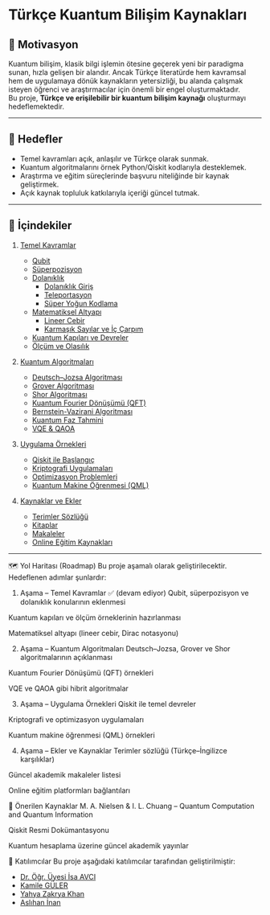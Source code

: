# Türkçe Kuantum Bilişim Kaynakları

## 🎯 Motivasyon
Kuantum bilişim, klasik bilgi işlemin ötesine geçerek yeni bir paradigma sunan, hızla gelişen bir alandır. Ancak Türkçe literatürde hem kavramsal hem de uygulamaya dönük kaynakların yetersizliği, bu alanda çalışmak isteyen öğrenci ve araştırmacılar için önemli bir engel oluşturmaktadır.  
Bu proje, **Türkçe ve erişilebilir bir kuantum bilişim kaynağı** oluşturmayı hedeflemektedir.

---

## 📌 Hedefler
- Temel kavramları açık, anlaşılır ve Türkçe olarak sunmak.  
- Kuantum algoritmalarını örnek Python/Qiskit kodlarıyla desteklemek.  
- Araştırma ve eğitim süreçlerinde başvuru niteliğinde bir kaynak geliştirmek.  
- Açık kaynak topluluk katkılarıyla içeriği güncel tutmak.  

---

## 📑 İçindekiler

1. [Temel Kavramlar](01-temel-kavramlar/)  
   - [Qubit](01-temel-kavramlar/Qubit.ipynb)
   - [Süperpozisyon](01-temel-kavramlar/Süperpozisyon.ipynb)
   - [Dolanıklık](01-temel-kavramlar/Dolanıklık/)  
     - [Dolanıklık Giriş](01-temel-kavramlar/Dolanıklık/DolanıklıkGiriş.ipynb)  
     - [Teleportasyon](01-temel-kavramlar/Dolanıklık/Teleportasyon.ipynb)  
     - [Süper Yoğun Kodlama](01-temel-kavramlar/Dolanıklık/SüperYoğunKodlama.ipynb)
   - [Matematiksel Altyapı](01-temel-kavramlar/MatematikselAltyapı/)
     - [Lineer Cebir](01-temel-kavramlar/MatematikselAltyapı/lineerCebir.ipynb)
     - [Karmaşık Sayılar ve İç Çarpım](01-temel-kavramlar/MatematikselAltyapı/karmasıkSayılar.ipynb)
   - [Kuantum Kapıları ve Devreler](01-temel-kavramlar/Kapilar.ipynb)  
   - [Ölçüm ve Olasılık](01-temel-kavramlar/Ölcum.ipynb)  

2. [Kuantum Algoritmaları](02-KuantumAlgoritmaları)  
   - [Deutsch–Jozsa Algoritması](02-KuantumAlgoritmaları/DeutschJozsa.ipynb)  
   - [Grover Algoritması](02-KuantumAlgoritmaları/Grover.ipynb)  
   - [Shor Algoritması](02-KuantumAlgoritmaları/Shor.ipynb)  
   - [Kuantum Fourier Dönüşümü (QFT)](02-KuantumAlgoritmaları/KuantumFourierDönüşümü.ipynb.ipynb)  
   - [Bernstein-Vazirani Algoritması](02-KuantumAlgoritmaları/Bernstein-VaziraniAlgoritması.ipynb)
   - [Kuantum Faz Tahmini](02-KuantumAlgoritmaları/QPhaseEstimation.ipynb)
   - [VQE & QAOA](02-KuantumAlgoritmaları/vqe-qaoa.ipynb)

3. [Uygulama Örnekleri](03-uygulamalar/)  
   - [Qiskit ile Başlangıç](03-uygulamalar/qiskit-giris.ipynb)  
   - [Kriptografi Uygulamaları](03-uygulamalar/kriptografi.ipynb)  
   - [Optimizasyon Problemleri](03-uygulamalar/optimizasyon.ipynbd)  
   - [Kuantum Makine Öğrenmesi (QML)](03-uygulamalar/qml.ipynb)  

4. [Kaynaklar ve Ekler](04-kaynaklar/)  
   - [Terimler Sözlüğü](04-kaynaklar/sozluk.ipynb)  
   - [Kitaplar](04-kaynaklar/kitaplar.ipynb)  
   - [Makaleler](04-kaynaklar/makaleler.ipynb)  
   - [Online Eğitim Kaynakları](04-kaynaklar/online-egitim.ipynb)  

---

🗺️ Yol Haritası (Roadmap)
Bu proje aşamalı olarak geliştirilecektir. Hedeflenen adımlar şunlardır:

1. Aşama – Temel Kavramlar ✅ (devam ediyor)
Qubit, süperpozisyon ve dolanıklık konularının eklenmesi

Kuantum kapıları ve ölçüm örneklerinin hazırlanması

Matematiksel altyapı (lineer cebir, Dirac notasyonu)

2. Aşama – Kuantum Algoritmaları
Deutsch–Jozsa, Grover ve Shor algoritmalarının açıklanması

Kuantum Fourier Dönüşümü (QFT) örnekleri

VQE ve QAOA gibi hibrit algoritmalar

3. Aşama – Uygulama Örnekleri
Qiskit ile temel devreler

Kriptografi ve optimizasyon uygulamaları

Kuantum makine öğrenmesi (QML) örnekleri

4. Aşama – Ekler ve Kaynaklar
Terimler sözlüğü (Türkçe–İngilizce karşılıklar)

Güncel akademik makaleler listesi

Online eğitim platformları bağlantıları


📖 Önerilen Kaynaklar
M. A. Nielsen & I. L. Chuang – Quantum Computation and Quantum Information

Qiskit Resmi Dokümantasyonu

Kuantum hesaplama üzerine güncel akademik yayınlar

👥 Katılımcılar
Bu proje aşağıdaki katılımcılar tarafından geliştirilmiştir:

- [Dr. Öğr. Üyesi İsa AVCI](https://github.com/iavci1981)
- [Kamile GÜLER](https://github.com/KamileGULER)
- [Yahya Zakrya Khan](https://github.com/Yahya3mn)
- [Aslıhan İnan](https://github.com/AslihanINAN)
